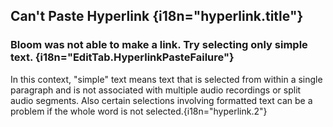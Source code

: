 ## Can't Paste Hyperlink {i18n="hyperlink.title"}

### Bloom was not able to make a link. Try selecting only simple text. {i18n="EditTab.HyperlinkPasteFailure"}

In this context, "simple" text means text that is selected from within a single paragraph and is not associated with multiple audio recordings or split audio segments. Also certain selections involving formatted text can be a problem if the whole word is not selected.{i18n="hyperlink.2"}
